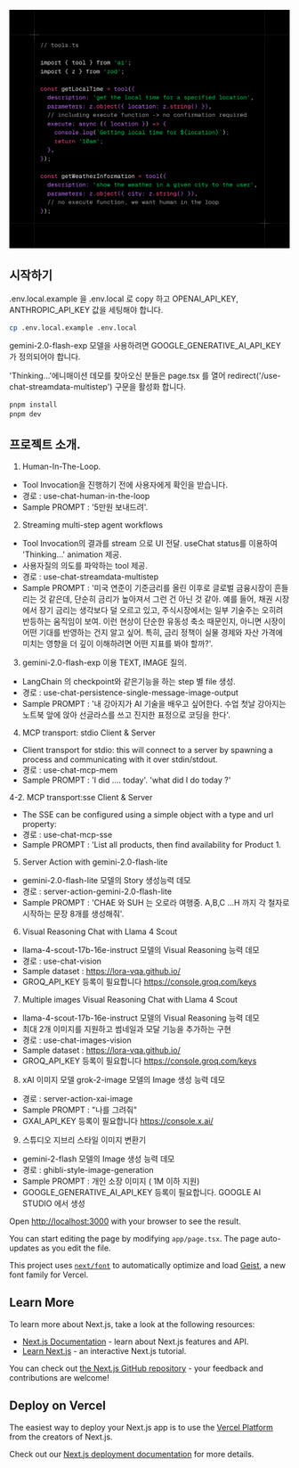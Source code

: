
![HITL](tools.png)

## 시작하기

.env.local.example 을 .env.local 로 copy 하고 OPENAI_API_KEY, ANTHROPIC_API_KEY 값을 세팅해야 합니다.

```bash
cp .env.local.example .env.local
```

gemini-2.0-flash-exp 모델을 사용하려면  GOOGLE_GENERATIVE_AI_API_KEY 가 정의되어야 합니다.

'Thinking...'에니매이션 데모를 찾아오신 분들은 page.tsx 를 열어 redirect('/use-chat-streamdata-multistep') 구문을 활성화 합니다.

```bash
pnpm install
pnpm dev

```

## 프로젝트 소개.
1. Human-In-The-Loop.
- Tool Invocation을 진행하기 전에 사용자에게 확인을 받습니다.
- 경로 : use-chat-human-in-the-loop
- Sample PROMPT : '5만원 보내드려'.

2. Streaming multi-step agent workflows
- Tool Invocation의 결과를 stream 으로 UI 전달. useChat status를 이용하여 'Thinking...' animation 제공. 
- 사용자질의 의도를 파악하는 tool 제공.
- 경로 : use-chat-streamdata-multistep
- Sample PROMPT : '미국 연준이 기준금리를 올린 이후로 글로벌 금융시장이 흔들리는 것 같은데, 단순히 금리가 높아져서 그런 건 아닌 것 같아. 예를 들어, 채권 시장에서 장기 금리는 생각보다 덜 오르고 있고, 주식시장에서는 일부 기술주는 오히려 반등하는 움직임이 보여. 이런 현상이 단순한 유동성 축소 때문인지, 아니면 시장이 어떤 기대를 반영하는 건지 알고 싶어. 특히, 금리 정책이 실물 경제와 자산 가격에 미치는 영향을 더 깊이 이해하려면 어떤 지표를 봐야 할까?'.

3. gemini-2.0-flash-exp 이용 TEXT, IMAGE 질의.
- LangChain 의 checkpoint와 같은기능을 하는 step 별 file 생성.
- 경로 : use-chat-persistence-single-message-image-output
- Sample PROMPT : '내 강아지가 AI 기술을 배우고 싶어한다. 수업 첫날 강아지는 노트북 앞에 앉아 선글라스를 쓰고 진지한 표정으로 코딩을 한다'.

4. MCP transport: stdio Client & Server
- Client transport for stdio: this will connect to a server by spawning a process and communicating with it over stdin/stdout.
- 경로 : use-chat-mcp-mem
- Sample PROMPT :  'I did .... today'. 'what did I do today ?'

4-2. MCP transport:sse Client & Server
- The SSE can be configured using a simple object with a type and url property:
- 경로 : use-chat-mcp-sse
- Sample PROMPT :  'List all products, then find availability for Product 1.



5. Server Action with gemini-2.0-flash-lite
- gemini-2.0-flash-lite 모델의 Story 생성능력 데모
- 경로 : server-action-gemini-2.0-flash-lite
- Sample PROMPT :  'CHAE 와 SUH 는 오로라 여행중. A,B,C ...H 까지 각 철자로 시작하는 문장 8개를 생성해줘'.


6. Visual Reasoning Chat with Llama 4 Scout
- llama-4-scout-17b-16e-instruct 모델의 Visual Reasoning 능력 데모
- 경로 : use-chat-vision
- Sample dataset :  https://lora-vqa.github.io/
- GROQ_API_KEY 등록이 필요합니다 https://console.groq.com/keys


7. Multiple images Visual Reasoning Chat with Llama 4 Scout
- llama-4-scout-17b-16e-instruct 모델의 Visual Reasoning 능력 데모
- 최대 2개 이미지를 지원하고 썸네일과 모달 기능을 추가하는 구현
- 경로 : use-chat-images-vision
- Sample dataset :  https://lora-vqa.github.io/
- GROQ_API_KEY 등록이 필요합니다 https://console.groq.com/keys


8. xAI 이미지 모델 grok-2-image 모델의 Image 생성 능력 데모
- 경로 : server-action-xai-image
- Sample PROMPT : "나를 그려줘"
- GXAI_API_KEY 등록이 필요합니다 https://console.x.ai/



9. 스튜디오 지브리 스타일 이미지 변환기
- gemini-2-flash 모델의 Image 생성 능력 데모
- 경로 : ghibli-style-image-generation
- Sample PROMPT : 개인 소장 이미지 ( 1M 이하 지원)
- GOOGLE_GENERATIVE_AI_API_KEY 등록이 필요합니다. GOOGLE AI STUDIO 에서 생성




Open [http://localhost:3000](http://localhost:3000) with your browser to see the result.

You can start editing the page by modifying `app/page.tsx`. The page auto-updates as you edit the file.




This project uses [`next/font`](https://nextjs.org/docs/app/building-your-application/optimizing/fonts) to automatically optimize and load [Geist](https://vercel.com/font), a new font family for Vercel.

## Learn More

To learn more about Next.js, take a look at the following resources:

- [Next.js Documentation](https://nextjs.org/docs) - learn about Next.js features and API.
- [Learn Next.js](https://nextjs.org/learn) - an interactive Next.js tutorial.

You can check out [the Next.js GitHub repository](https://github.com/vercel/next.js) - your feedback and contributions are welcome!

## Deploy on Vercel

The easiest way to deploy your Next.js app is to use the [Vercel Platform](https://vercel.com/new?utm_medium=default-template&filter=next.js&utm_source=create-next-app&utm_campaign=create-next-app-readme) from the creators of Next.js.

Check out our [Next.js deployment documentation](https://nextjs.org/docs/app/building-your-application/deploying) for more details.
